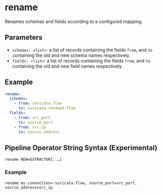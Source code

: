 # rename

Renames schemas and fields according to a configured mapping.

## Parameters

- `schemas: <list>`: a list of records containing the fields `from`, and `to`
  containing the old and new schema names respectively.
- `fields: <list>`: a list of records containing the fields `from`, and `to`
  containing the old and new field names respectively.

## Example

```yaml
rename:
  schemas:
    - from: suricata.flow
      to: suricata.renamed-flow
  fields:
    - from: src_port
      to: source_port
    - from: src_ip
      to: source_address
```

## Pipeline Operator String Syntax (Experimental)

```
rename NEW=EXTRACTOR[, …]
```
### Example
```
rename my.connection=:suricata.flow, source_port=src_port, source_address=src_ip
```

